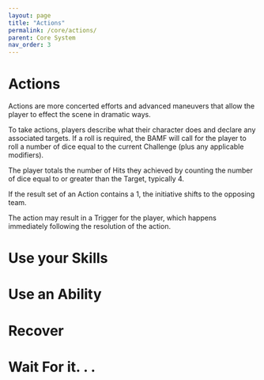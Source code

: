 ```yaml
---
layout: page
title: "Actions"
permalink: /core/actions/
parent: Core System
nav_order: 3
---
```


# Actions

Actions are more concerted efforts and advanced maneuvers that allow the player to effect the scene in dramatic ways.

To take actions, players describe what their character does and declare any associated targets.  If a roll is required, the BAMF will call for the player to roll a number of dice equal to the current Challenge (plus any applicable modifiers).

The player totals the number of Hits they achieved by counting the number of dice equal to or greater than the Target, typically 4. 

If the result set of an Action contains a 1, the initiative shifts to the opposing team.

The action may result in a Trigger for the player, which happens immediately following the resolution of the action.

# Use your Skills

# Use an Ability

# Recover

# Wait For it. . .